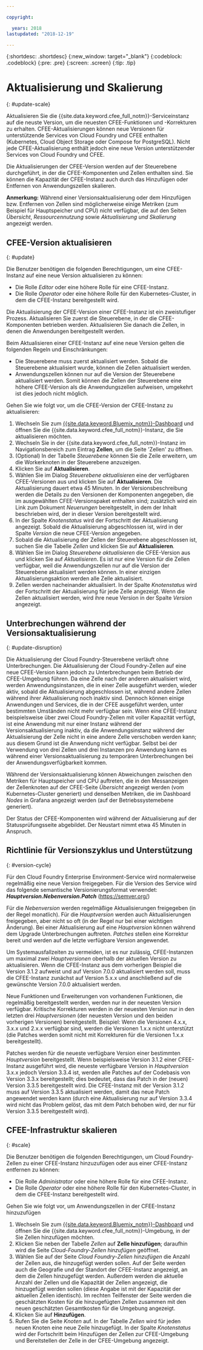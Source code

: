 ```yaml
---

copyright:

  years: 2018
lastupdated: "2018-12-19"

---
```


{:shortdesc: .shortdesc}
{:new_window: target="_blank"}
{:codeblock: .codeblock}
{:pre: .pre}
{:screen: .screen}
{:tip: .tip}

# Aktualisierung und Skalierung
{: #update-scale}

Aktualisieren Sie die {{site.data.keyword.cfee_full_notm}}-Serviceinstanz auf die neuste Version, um die neuesten CFEE-Funktionen und -Korrekturen zu erhalten. CFEE-Aktualisierungen können neue Versionen für unterstützende Services von Cloud Foundry und CFEE enthalten (Kubernetes, Cloud Object Storage oder Compose for PostgreSQL).  Nicht jede CFEE-Aktualisierung enthält jedoch eine neue Version unterstützender Services von Cloud Foundry und CFEE. 

Die Aktualisierungen der CFEE-Version werden auf der Steuerebene durchgeführt, in der die CFEE-Komponenten und Zellen enthalten sind. Sie können die Kapazität der CFEE-Instanz auch durch das Hinzufügen oder Entfernen von Anwendungszellen skalieren.

**Anmerkung:** Während einer Versionsaktualisierung oder dem Hinzufügen bzw. Entfernen von Zellen sind möglicherweise einige Metriken (zum Beispiel für Hauptspeicher und CPU) nicht verfügbar, die auf den Seiten _Übersicht_, _Ressourcennutzung_ sowie _Aktualisierung und Skalierung_ angezeigt werden.

## CFEE-Version aktualisieren
{: #update}

Die Benutzer benötigen die folgenden Berechtigungen, um eine CFEE-Instanz auf eine neue Version aktualisieren zu können:
   * Die Rolle _Editor_ oder eine höhere Rolle für eine CFEE-Instanz.
   * Die Rolle _Operator_ oder eine höhere Rolle für den Kubernetes-Cluster, in dem die CFEE-Instanz bereitgestellt wird.

Die Aktualisierung der CFEE-Version einer CFEE-Instanz ist ein zweistufiger Prozess. Aktualisieren Sie zuerst die Steuerebene, in der die CFEE-Komponenten betrieben werden. Aktualisieren Sie danach die Zellen, in denen die Anwendungen bereitgestellt werden.

Beim Aktualisieren einer CFEE-Instanz auf eine neue Version gelten die folgenden Regeln und Einschränkungen:
* Die Steuerebene muss zuerst aktualisiert werden. Sobald die Steuerebene aktualisiert wurde, können die Zellen aktualisiert werden.
* Anwendungszellen können nur auf die Version der Steuerebene aktualisiert werden.  Somit können die Zellen der Steuerebene eine höhere CFEE-Version als die Anwendungszellen aufweisen, umgekehrt ist dies jedoch nicht möglich.

Gehen Sie wie folgt vor, um die CFEE-Version der CFEE-Instanz zu aktualisieren:
1. Wechseln Sie zum [{{site.data.keyword.Bluemix_notm}}-Dashboard](https://console.bluemix.net/dashboard/apps/) und öffnen Sie die {{site.data.keyword.cfee_full_notm}}-Instanz, die Sie aktualisieren möchten.
2. Wechseln Sie in der {{site.data.keyword.cfee_full_notm}}-Instanz im Navigationsbereich zum Eintrag **Zellen**, um die Seite 'Zellen' zu öffnen.
3. (Optional) In der Tabelle _Steuerebene_ können Sie die Zeile erweitern, um die Workerknoten in der Steuerebene anzuzeigen.
4. Klicken Sie auf **Aktualisieren**.
5. Wählen Sie im Dialog _Steuerebene aktualisieren_ eine der verfügbaren CFEE-Versionen aus und klicken Sie auf **Aktualisieren**. Die Aktualisierung dauert etwa 45 Minuten. In der Versionsbeschreibung werden die Details zu den Versionen der Komponenten angegeben, die im ausgewählten CFEE-Versionspaket enthalten sind; zusätzlich wird ein Link zum Dokument _Neuerungen_ bereitgestellt, in dem der Inhalt beschrieben wird, der in dieser Version bereitgestellt wird.
6. In der Spalte _Knotenstatus_ wird der Fortschritt der Aktualisierung angezeigt. Sobald die Aktualisierung abgeschlossen ist, wird in der Spalte _Version_ die neue CFEE-Version angegeben.
7. Sobald die Aktualisierung der Zellen der Steuerebene abgeschlossen ist, suchen Sie die Tabelle _Zellen_ und klicken Sie auf **Aktualisieren**.
8. Wählen Sie im Dialog _Steuerebene aktualisieren_ die CFEE-Version aus und klicken Sie auf *Aktualisieren*. Es ist nur eine Version für die Zellen verfügbar, weil die Anwendungszellen nur auf die Version der Steuerebene aktualisiert werden können. In einer einzigen Aktualisierungsaktion werden alle Zelle aktualisiert.
9. Zellen werden nacheinander aktualisiert. In der Spalte _Knotenstatus_ wird der Fortschritt der Aktualisierung für jede Zelle angezeigt. Wenn die Zellen aktualisiert werden, wird ihre neue Version in der Spalte _Version_ angezeigt.

## Unterbrechungen während der Versionsaktualisierung
{: #update-disruption}

Die Aktualisierung der Cloud Foundry-Steuerebene verläuft ohne Unterbrechungen.  Die Aktualisierung der Cloud Foundry-Zellen auf eine neue CFEE-Version kann jedoch zu Unterbrechungen beim Betrieb der CFEE-Umgebung führen.  Da eine Zelle nach der anderen aktualisiert wird, werden Anwendungsinstanzen, die in einer Zelle ausgeführt werden, wieder aktiv, sobald die Aktualisierung abgeschlossen ist, während andere Zellen während ihrer Aktualisierung noch inaktiv sind. Dennoch können einige Anwendungen und Services, die in der CFEE ausgeführt werden, unter bestimmten Umständen nicht mehr verfügbar sein. Wenn eine CFEE-Instanz beispielsweise über zwei Cloud Foundry-Zellen mit voller Kapazität verfügt, ist eine Anwendung mit nur einer Instanz während der Versionsaktualisierung inaktiv, da die Anwendungsinstanz während der Aktualisierung der Zelle nicht in eine andere Zelle verschoben werden kann; aus diesem Grund ist die Anwendung nicht verfügbar.  Selbst bei der Verwendung von drei Zellen und drei Instanzen pro Anwendung kann es während einer Versionsaktualisierung zu temporären Unterbrechungen bei der Anwendungsverfügbarkeit kommen. 

Während der Versionsaktualisierung können Abweichungen zwischen den Metriken für Hauptspeicher und CPU auftreten, die in den Messanzeigen der Zellenknoten auf der CFEE-Seite _Übersicht_ angezeigt werden (vom Kubernetes-Cluster generiert) und denselben Metriken, die im Dashboard _Nodes_ in Grafana angezeigt werden (auf der Betriebssystemebene generiert).

Der Status der CFEE-Komponenten wird während der Aktualisierung auf der Statusprüfungsseite abgebildet.  Der Neustart nimmt etwa 45 Minuten in Anspruch.

## Richtlinie für Versionszyklus und Unterstützung
{: #version-cycle}

Für den Cloud Foundry Enterprise Environment-Service wird normalerweise regelmäßig eine neue Version freigegeben. Für die Version des Service wird das folgende semantische Versionierungsformat verwendet: _**Hauptversion.Nebenversion.Patch**_ (https://semver.org/)

Für die _Nebenversion_ werden regelmäßige Aktualisierungen freigegeben (in der Regel monatlich). Für die _Hauptversion_ werden auch Aktualisierungen freigegeben, aber nicht so oft (in der Regel nur bei einer wichtigen Änderung).  Bei einer Aktualisierung auf eine _Hauptversion_ können während dem Upgrade Unterbrechungen auftreten. _Patches_ stellen eine Korrektur bereit und werden auf die letzte verfügbare Version angewendet. 

Um Systemausfallzeiten zu vermeiden, ist es nur zulässig, CFEE-Instanzen um maximal zwei _Hauptversionen_ oberhalb der aktuellen Version zu aktualisieren. Wenn die CFEE-Instanz aus dem vorherigen Beispiel die Version 3.1.2 aufweist und auf Version 7.0.0 aktualisiert werden soll, muss die CFEE-Instanz zunächst auf Version 5.x.x und anschließend auf die gewünschte Version 7.0.0 aktualisiert werden.

Neue Funktionen und Erweiterungen von vorhandenen Funktionen, die regelmäßig bereitgestellt werden, werden nur in der neuesten Version verfügbar. Kritische Korrekturen werden in der neuesten Version nur in den letzten drei _Hauptversionen_ (der neuesten Version und den beiden vorherigen Versionen) bereitgestellt. Beispiel: Wenn die Versionen 4.x.x, 3.x.x und 2.x.x verfügbar sind, werden die Versionen 1.x.x nicht unterstützt (die Patches werden somit nicht mit Korrekturen für die Versionen 1.x.x bereitgestellt).  

Patches werden für die neueste verfügbare Version einer bestimmten _Hauptversion_ bereitgestellt. Wenn beispielsweise Version 3.1.2 einer CFEE-Instanz ausgeführt wird, die neueste verfügbare Version in _Hauptversion_ 3.x.x jedoch Version 3.3.4 ist, werden alle Patches auf der Codebasis von Version 3.3.x bereitgestellt; dies bedeutet, dass das Patch in der (neuen) Version 3.3.5 bereitgestellt wird. Die CFEE-Instanz mit der Version 3.1.2 muss auf Version 3.3.5 aktualisiert werden, damit das neue Patch angewendet werden kann (durch eine Aktualisierung nur auf Version 3.3.4 wird nicht das Problem gelöst, das mit dem Patch behoben wird, der nur für Version 3.3.5 bereitgestellt wird).

## CFEE-Infrastruktur skalieren
{: #scale}

Die Benutzer benötigen die folgenden Berechtigungen, um Cloud Foundry-Zellen zu einer CFEE-Instanz hinzuzufügen oder aus einer CFEE-Instanz entfernen zu können:
* Die Rolle _Administrator_ oder eine höhere Rolle für eine CFEE-Instanz.
* Die Rolle _Operator_ oder eine höhere Rolle für den Kubernetes-Cluster, in dem die CFEE-Instanz bereitgestellt wird.

Gehen Sie wie folgt vor, um Anwendungszellen in der CFEE-Instanz hinzuzufügen
1. Wechseln Sie zum [{{site.data.keyword.Bluemix_notm}}-Dashboard](https://console.bluemix.net/dashboard/apps/) und öffnen Sie die {{site.data.keyword.cfee_full_notm}}-Umgebung, in der Sie Zellen hinzufügen möchten.
2. Klicken Sie neben der Tabelle _Zellen_ auf **Zelle hinzufügen**; daraufhin wird die Seite _Cloud-Foundry-Zellen hinzufügen_ geöffnet.
3. Wählen Sie auf der Seite _Cloud Foundry-Zellen hinzufügen_ die Anzahl der Zellen aus, die hinzugefügt werden sollen. Auf der Seite werden auch die Geografie und der Standort der CFEE-Instanz angezeigt, an dem die Zellen hinzugefügt werden. Außerdem werden die aktuelle Anzahl der Zellen und die Kapazität der Zellen angezeigt, die hinzugefügt werden sollen (diese Angabe ist mit der Kapazität der aktuellen Zellen identisch). Im rechten Teilfenster der Seite werden die geschätzten Kosten für die hinzugefügten Zellen zusammen mit den neuen geschätzten Gesamtkosten für die Umgebung angezeigt.
4. Klicken Sie auf **Hinzufügen**.  
5. Rufen Sie die Seite _Knoten_ auf. In der Tabelle _Zellen_ wird für jeden neuen Knoten eine neue Zeile hinzugefügt. In der Spalte _Knotenstatus_ wird der Fortschritt beim Hinzufügen der Zellen zur CFEE-Umgebung und Bereitstellen der Zelle in der CFEE-Umgebung angezeigt.

